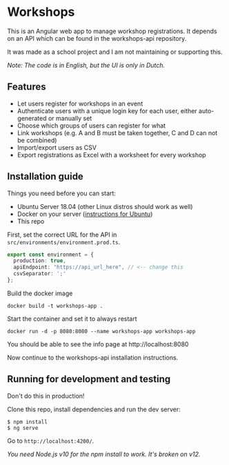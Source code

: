 # Workshops

This is an Angular web app to manage workshop registrations. It depends on an API which can be found in the workshops-api repository.

It was made as a school project and I am not maintaining or supporting this.

*Note: The code is in English, but the UI is only in Dutch.*

## Features

- Let users register for workshops in an event
- Authenticate users with a unique login key for each user, either auto-generated or manually set
- Choose which groups of users can register for what
- Link workshops (e.g. A and B must be taken together, C and D can not be combined)
- Import/export users as CSV
- Export registrations as Excel with a worksheet for every workshop

## Installation guide

Things you need before you can start:

* Ubuntu Server 18.04 (other Linux distros should work as well)
* Docker on your server ([instructions for Ubuntu](https://docs.docker.com/install/linux/docker-ce/ubuntu/#install-using-the-repository))
* This repo

First, set the correct URL for the API in `src/environments/environment.prod.ts`.

```typescript
export const environment = {
  production: true,
  apiEndpoint: "https://api_url_here", // <-- change this
  csvSeparator: ';'
};
```

Build the docker image

```
docker build -t workshops-app .
```

Start the container and set it to always restart

```
docker run -d -p 8080:8080 --name workshops-app workshops-app
```

You should be able to see the info page at http://localhost:8080

Now continue to the workshops-api installation instructions.

## Running for development and testing

Don't do this in production!

Clone this repo, install dependencies and run the dev server:

    $ npm install
    $ ng serve

Go to `http://localhost:4200/`.

*You need Node.js v10 for the npm install to work. It's broken on v12.*

